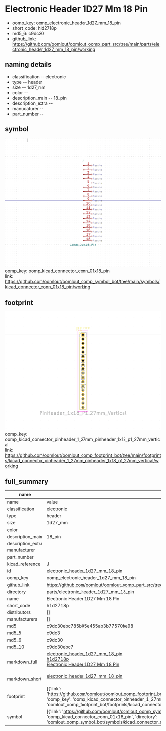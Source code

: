 # Electronic Header 1D27 Mm 18 Pin

  
* oomp_key: oomp_electronic_header_1d27_mm_18_pin 
* short_code: h1d2718p
* md5_6: c9dc30  
* github_link: https://github.com/oomlout/oomlout_oomp_part_src/tree/main/parts/electronic_header_1d27_mm_18_pin/working  
## naming details
* classification -- electronic
* type -- header
* size -- 1d27_mm
* color -- 
* description_main -- 18_pin
* description_extra -- 
* manucaturer -- 
* part_number -- 



## symbol

![](symbol/0/working/working_600.png)  
oomp_key: oomp_kicad_connector_conn_01x18_pin  
link: https://github.com/oomlout/oomlout_oomp_symbol_bot/tree/main/symbols/kicad_connector_conn_01x18_pin/working  

## footprint

![](footprint/0/working/working_600.png)  
oomp_key: oomp_kicad_connector_pinheader_1_27mm_pinheader_1x18_p1_27mm_vertical  
link: https://github.com/oomlout/oomlout_oomp_footprint_bot/tree/main/footprints/kicad_connector_pinheader_1_27mm_pinheader_1x18_p1_27mm_vertical/working  

## full_summary
| name | value | 
| --- | --- | 
| name | value | 
| classification | electronic | 
| type | header | 
| size | 1d27_mm | 
| color |  | 
| description_main | 18_pin | 
| description_extra |  | 
| manufacturer |  | 
| part_number |  | 
| kicad_reference | J | 
| id | electronic_header_1d27_mm_18_pin | 
| oomp_key | oomp_electronic_header_1d27_mm_18_pin | 
| github_link | https://github.com/oomlout/oomlout_oomp_part_src/tree/main/parts/electronic_header_1d27_mm_18_pin/working | 
| directory | parts/electronic_header_1d27_mm_18_pin | 
| name | Electronic Header 1D27 Mm 18 Pin | 
| short_code | h1d2718p | 
| distributors | [] | 
| manufacturers | [] | 
| md5 | c9dc30ebc785b05e455ab3b77570be98 | 
| md5_5 | c9dc3 | 
| md5_6 | c9dc30 | 
| md5_10 | c9dc30ebc7 | 
| markdown_full | [electronic_header_1d27_mm_18_pin](https://github.com/oomlout/oomlout_oomp_part_src/tree/main/parts/electronic_header_1d27_mm_18_pin/working)<br>[h1d2718p](https://github.com/oomlout/oomlout_oomp_part_src/tree/main/parts/electronic_header_1d27_mm_18_pin/working)<br>[Electronic Header 1D27 Mm 18 Pin](https://github.com/oomlout/oomlout_oomp_part_src/tree/main/parts/electronic_header_1d27_mm_18_pin/working)<br><br> | 
| markdown_short | [electronic_header_1d27_mm_18_pin](https://github.com/oomlout/oomlout_oomp_part_src/tree/main/parts/electronic_header_1d27_mm_18_pin/working)<br><br> | 
| footprint | [{'link': 'https://github.com/oomlout/oomlout_oomp_footprint_bot/tree/main/foootprntss/kicad_connector_pinheader_1_27mm_pinheader_1x18_p1_27mm_vertical', 'oomp_key': 'oomp_kicad_connector_pinheader_1_27mm_pinheader_1x18_p1_27mm_vertical', 'directory': 'oomlout_oomp_footprint_bot/footprints/kicad_connector_pinheader_1_27mm_pinheader_1x18_p1_27mm_vertical//working/working.kicad_mod'}] | 
| symbol | [{'link': 'https://github.com/oomlout/oomlout_oomp_symbol_bot/tree/main/symbols/kicad_connector_conn_01x18_pin', 'oomp_key': 'oomp_kicad_connector_conn_01x18_pin', 'directory': 'oomlout_oomp_symbol_bot/symbols/kicad_connector_conn_01x18_pin//working/working.kicad_sym'}] | 
